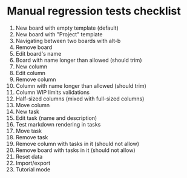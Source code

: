 # Manual regression tests checklist

1. New board with empty template (default)
1. New board with "Project" template
1. Navigating between two boards with alt-b
1. Remove board
1. Edit board's name
1. Board with name longer than allowed (should trim)
1. New column
1. Edit column
1. Remove column
1. Column with name longer than allowed (should trim)
1. Column WIP limits validations
1. Half-sized columns (mixed with full-sized columns)
1. Move column
1. New task
1. Edit task (name and description)
1. Test markdown rendering in tasks
1. Move task
1. Remove task
1. Remove column with tasks in it (should not allow)
1. Remove board with tasks in it (should not allow)
1. Reset data
1. Import/export
1. Tutorial mode

